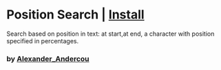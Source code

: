 # Position Search | [Install](https://raw.githubusercontent.com/InfiniteCraftCommunity/userscripts/master/userscripts/PositionSearch/index.user.js)
Search based on  position in text: at start,at end, a character with position specified in percentages. 
### by [Alexander_Andercou](https://github.com/24sanduAlexandru)
